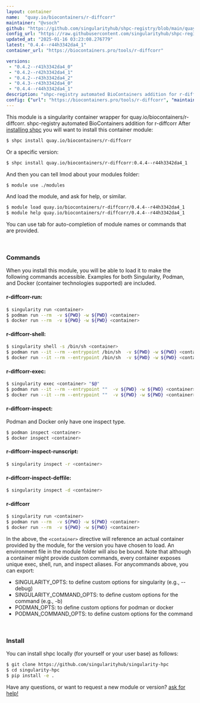```yaml
---
layout: container
name:  "quay.io/biocontainers/r-diffcorr"
maintainer: "@vsoch"
github: "https://github.com/singularityhub/shpc-registry/blob/main/quay.io/biocontainers/r-diffcorr/container.yaml"
config_url: "https://raw.githubusercontent.com/singularityhub/shpc-registry/main/quay.io/biocontainers/r-diffcorr/container.yaml"
updated_at: "2025-01-16 03:23:08.276779"
latest: "0.4.4--r44h3342da4_1"
container_url: "https://biocontainers.pro/tools/r-diffcorr"

versions:
 - "0.4.2--r41h3342da4_0"
 - "0.4.2--r42h3342da4_1"
 - "0.4.2--r43h3342da4_2"
 - "0.4.3--r43h3342da4_0"
 - "0.4.4--r44h3342da4_1"
description: "shpc-registry automated BioContainers addition for r-diffcorr"
config: {"url": "https://biocontainers.pro/tools/r-diffcorr", "maintainer": "@vsoch", "description": "shpc-registry automated BioContainers addition for r-diffcorr", "latest": {"0.4.4--r44h3342da4_1": "sha256:dad6d2c062d77fccd88cd3284511f5fe0a09d06dd277b4f88ff72b3333bcf095"}, "tags": {"0.4.2--r41h3342da4_0": "sha256:6be201058cf0c4526b7b67d5798253110dbbfcac1867a41fb88274d65654248f", "0.4.2--r42h3342da4_1": "sha256:9f558f966ec4e3b952085edf049a91c32020b87b9d6f474a690081fa0f0ac6d7", "0.4.2--r43h3342da4_2": "sha256:283ca1c7588bc40c7c0f6605900675ecc2ad33ee1036d45706cbd7563826dc85", "0.4.3--r43h3342da4_0": "sha256:f6f6de0ebb0ae4726edee8438eeb961293e72f8f46aa1acd38735e6fe1bce84a", "0.4.4--r44h3342da4_1": "sha256:dad6d2c062d77fccd88cd3284511f5fe0a09d06dd277b4f88ff72b3333bcf095"}, "docker": "quay.io/biocontainers/r-diffcorr"}
---
```


This module is a singularity container wrapper for quay.io/biocontainers/r-diffcorr.
shpc-registry automated BioContainers addition for r-diffcorr
After [installing shpc](#install) you will want to install this container module:


```bash
$ shpc install quay.io/biocontainers/r-diffcorr
```

Or a specific version:

```bash
$ shpc install quay.io/biocontainers/r-diffcorr:0.4.4--r44h3342da4_1
```

And then you can tell lmod about your modules folder:

```bash
$ module use ./modules
```

And load the module, and ask for help, or similar.

```bash
$ module load quay.io/biocontainers/r-diffcorr/0.4.4--r44h3342da4_1
$ module help quay.io/biocontainers/r-diffcorr/0.4.4--r44h3342da4_1
```

You can use tab for auto-completion of module names or commands that are provided.

<br>

### Commands

When you install this module, you will be able to load it to make the following commands accessible.
Examples for both Singularity, Podman, and Docker (container technologies supported) are included.

#### r-diffcorr-run:

```bash
$ singularity run <container>
$ podman run --rm  -v ${PWD} -w ${PWD} <container>
$ docker run --rm  -v ${PWD} -w ${PWD} <container>
```

#### r-diffcorr-shell:

```bash
$ singularity shell -s /bin/sh <container>
$ podman run --it --rm --entrypoint /bin/sh  -v ${PWD} -w ${PWD} <container>
$ docker run --it --rm --entrypoint /bin/sh  -v ${PWD} -w ${PWD} <container>
```

#### r-diffcorr-exec:

```bash
$ singularity exec <container> "$@"
$ podman run --it --rm --entrypoint ""  -v ${PWD} -w ${PWD} <container> "$@"
$ docker run --it --rm --entrypoint ""  -v ${PWD} -w ${PWD} <container> "$@"
```

#### r-diffcorr-inspect:

Podman and Docker only have one inspect type.

```bash
$ podman inspect <container>
$ docker inspect <container>
```

#### r-diffcorr-inspect-runscript:

```bash
$ singularity inspect -r <container>
```

#### r-diffcorr-inspect-deffile:

```bash
$ singularity inspect -d <container>
```



#### r-diffcorr

```bash
$ singularity run <container>
$ podman run --rm  -v ${PWD} -w ${PWD} <container>
$ docker run --rm  -v ${PWD} -w ${PWD} <container>
```


In the above, the `<container>` directive will reference an actual container provided
by the module, for the version you have chosen to load. An environment file in the
module folder will also be bound. Note that although a container
might provide custom commands, every container exposes unique exec, shell, run, and
inspect aliases. For anycommands above, you can export:

 - SINGULARITY_OPTS: to define custom options for singularity (e.g., --debug)
 - SINGULARITY_COMMAND_OPTS: to define custom options for the command (e.g., -b)
 - PODMAN_OPTS: to define custom options for podman or docker
 - PODMAN_COMMAND_OPTS: to define custom options for the command

<br>

### Install

You can install shpc locally (for yourself or your user base) as follows:

```bash
$ git clone https://github.com/singularityhub/singularity-hpc
$ cd singularity-hpc
$ pip install -e .
```

Have any questions, or want to request a new module or version? [ask for help!](https://github.com/singularityhub/singularity-hpc/issues)